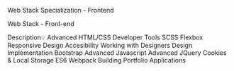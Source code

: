 Web Stack Specialization - Frontend

Web Stack - Front-end

Description:bulb:
Advanced HTML/CSS
Developer Tools
SCSS
Flexbox
Responsive Design
Accesibility
Working with Designers
Design Implementation
Bootstrap
Advanced Javascript
Advanced JQuery
Cookies & Local Storage
ES6
Webpack
Building Portfolio Applications
